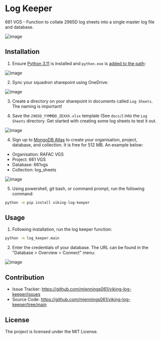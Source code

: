 # Log Keeper
661 VGS - Function to collate 2965D log sheets into a single master log file and database.

![image](https://github.com/mjennings061/viking-log-keeper/assets/24479573/cd4929e4-7a13-4d48-b4b6-1cd52f865b8d)

## Installation
1. Ensure [Python 3.11](https://www.python.org/downloads/windows/) is installed and `python.exe` is [added to the path](https://realpython.com/add-python-to-path/):

![image](https://github.com/mjennings061/viking-log-keeper/assets/24479573/f2d58a92-752c-426e-878f-832cfcf7e175)

2. Sync your squadron sharepoint using OneDrive:

![image](https://github.com/mjennings061/viking-log-keeper/assets/24479573/e9c856aa-48c3-429d-9685-d3b586538ea2)

3. Create a directory on your sharepoint in documents called `Log Sheets`. The naming is important!

3. Save the `2965D_YYMMDD_ZEXXX.xlsx` template (See `docs/`) into the `Log Sheets` directory. Get started with creating some log sheets to test it out.

![image](https://github.com/mjennings061/viking-log-keeper/assets/24479573/ea8e51e0-ee2b-481a-88ce-63a544e0da1b)

4. Sign up to [MongoDB Atlas](https://cloud.mongodb.com) to create your organisation, project, database, and collection. It is free for 512 MB. An example below:
- Organisation: RAFAC VGS
- Project: 661 VGS
- Database: 661vgs
- Collection: log_sheets

![image](https://github.com/mjennings061/viking-log-keeper/assets/24479573/a2991958-93c2-45c7-9406-8dbe913c32c2)

5. Using powershell, git bash, or command prompt, run the following command:

```bash
python -m pip install viking-log-keeper
```

## Usage

1. Following installation, run the log keeper function:

```bash
python -m log_keeper.main
```

2. Enter the credentials of your database. The URL can be found in the "Database > Overview > Connect" menu:

![image](https://github.com/mjennings061/viking-log-keeper/assets/24479573/7b91cde7-aa26-4bc3-8f85-5c37893aceee)

## Contribution

- Issue Tracker: https://github.com/mjennings061/viking-log-keeper/issues
- Source Code: https://github.com/mjennings061/viking-log-keeper/tree/main

## License

The project is licensed under the MIT License.
